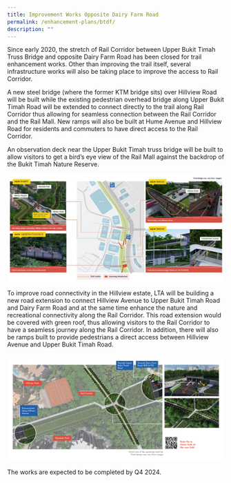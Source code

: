 ```yaml
---
title: Improvement Works Opposite Dairy Farm Road
permalink: /enhancement-plans/btdf/
description: ""
---
```



Since early 2020, the stretch of Rail Corridor between Upper Bukit Timah Truss Bridge and opposite Dairy Farm Road has been closed for trail enhancement works. Other than improving the trail itself, several infrastructure works will also be taking place to improve the access to Rail Corridor.

A new steel bridge (where the former KTM bridge sits) over Hillview Road will be built while the existing pedestrian overhead bridge along Upper Bukit Timah Road will be extended to connect directly to the trail along Rail Corridor thus allowing for seamless connection between the Rail Corridor and the Rail Mall. New ramps will also be built at Hume Avenue and Hillview Road for residents and commuters to have direct access to the Rail Corridor.

An observation deck near the Upper Bukit Timah truss bridge will be built to allow visitors to get a bird’s eye view of the Rail Mall against the backdrop of the Bukit Timah Nature Reserve.

![](/images/enhancement-plans-images/Enhancement_1.jpg)


To improve road connectivity in the Hillview estate, LTA will be building a new road extension to connect Hillview Avenue to Upper Bukit Timah Road and Dairy Farm Road and at the same time enhance the nature and recreational connectivity along the Rail Corridor. This road extension would be covered with green roof, thus allowing visitors to the Rail Corridor to have a seamless journey along the Rail Corridor. In addition, there will also be ramps built to provide pedestrians a direct access between Hillview Avenue and Upper Bukit Timah Road. 

![](/images/enhancement-plans-images/Enhancement_2.jpg)

The works are expected to be completed by Q4 2024.